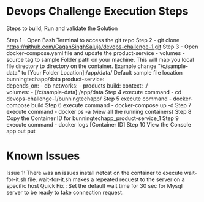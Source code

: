 # Devops Challenge Execution Steps
Steps to build, Run and validate the Solution

Step 1 - Open Bash Terminal to access the git repo
Step 2 - git clone https://github.com/GaganSinghSaluja/devops-challenge-1.git
Step 3 - Open docker-compose.yaml file and update the product-service - volumes - source tag to sample Folder path on your machine. 
		 This will map you local file directory to directory on the container.
		 Example change "/c/sample-data" to [Your Folder Location]:/app/data/
		 Default sample file location bunningtechapp/data
		 product-service:    
			depends_on:
			  - db
			networks:
			  - products
			build:
			  context: ./  
			volumes: 
			  - [/c/sample-data]:/app/data 
Step 4 execute command - cd devops-challenge-1/bunningtechapp/
Step 5 execute command - docker-compose build
Step 6 execute command - docker-compose up -d
Step 7 execute command - docker ps -a (view all the running containers)
Step 8 Copy the Container ID for bunningtechapp_product-service_1
Step 9 execute command - docker logs [Container ID] 
Step 10 View the Console app out put

        

# Known Issues
Issue 1: There was an issues install netcat on the container to execute wait-for-it.sh file. wait-for-it.sh makes a repeated request to the server on a specific host
Quick Fix : Set the default wait time for 30 sec for Mysql server to be ready to take connection request.

